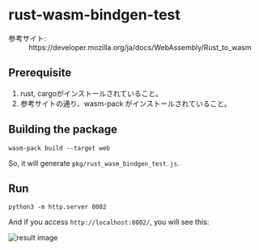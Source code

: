 # rust-wasm-bindgen-test

<dl>
  <dt>参考サイト:</dt>
  <dd>https://developer.mozilla.org/ja/docs/WebAssembly/Rust_to_wasm</dd>
</dl>

## Prerequisite
1. rust, cargoがインストールされていること。
1. 参考サイトの通り、wasm-pack がインストールされていること。

## Building the package
```
wasm-pack build --target web
```
So, it will generate `pkg/rust_wasm_bindgen_test.js`.

## Run
```
python3 -m http.server 8002
```
And if you access `http://localhost:8002/`, you will see this:

![result image](result.png)
